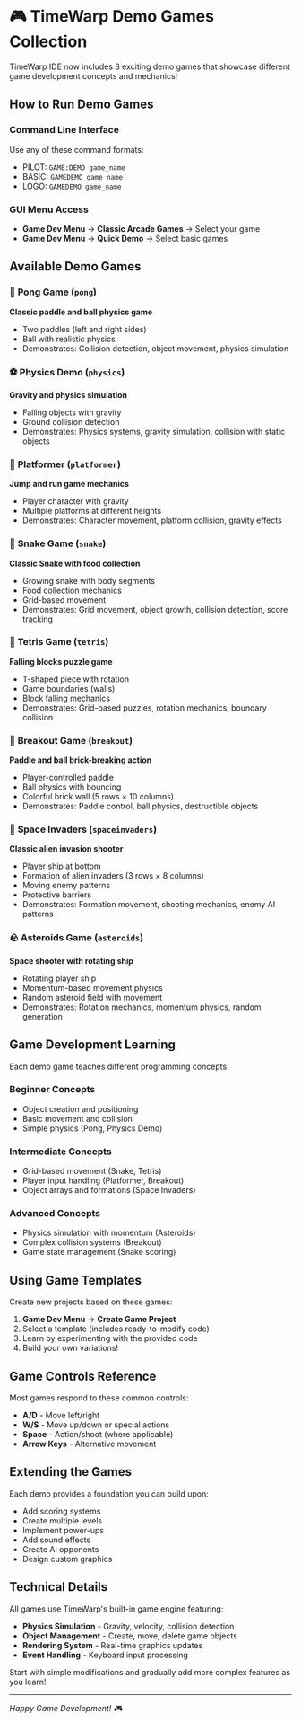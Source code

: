 # 🎮 TimeWarp Demo Games Collection

TimeWarp IDE now includes 8 exciting demo games that showcase different game development concepts and mechanics!

## How to Run Demo Games

### Command Line Interface
Use any of these command formats:
- PILOT: `GAME:DEMO game_name`
- BASIC: `GAMEDEMO game_name`
- LOGO: `GAMEDEMO game_name`

### GUI Menu Access
- **Game Dev Menu** → **Classic Arcade Games** → Select your game
- **Game Dev Menu** → **Quick Demo** → Select basic games

## Available Demo Games

### 🏓 **Pong Game** (`pong`)
**Classic paddle and ball physics game**
- Two paddles (left and right sides)
- Ball with realistic physics
- Demonstrates: Collision detection, object movement, physics simulation

### ⚽ **Physics Demo** (`physics`)
**Gravity and physics simulation**
- Falling objects with gravity
- Ground collision detection
- Demonstrates: Physics systems, gravity simulation, collision with static objects

### 🏃 **Platformer** (`platformer`)
**Jump and run game mechanics**
- Player character with gravity
- Multiple platforms at different heights
- Demonstrates: Character movement, platform collision, gravity effects

### 🐍 **Snake Game** (`snake`)
**Classic Snake with food collection**
- Growing snake with body segments
- Food collection mechanics
- Grid-based movement
- Demonstrates: Grid movement, object growth, collision detection, score tracking

### 🧩 **Tetris Game** (`tetris`)
**Falling blocks puzzle game**
- T-shaped piece with rotation
- Game boundaries (walls)
- Block falling mechanics
- Demonstrates: Grid-based puzzles, rotation mechanics, boundary collision

### 🧱 **Breakout Game** (`breakout`)
**Paddle and ball brick-breaking action**
- Player-controlled paddle
- Ball physics with bouncing
- Colorful brick wall (5 rows × 10 columns)
- Demonstrates: Paddle control, ball physics, destructible objects

### 👾 **Space Invaders** (`spaceinvaders`)
**Classic alien invasion shooter**
- Player ship at bottom
- Formation of alien invaders (3 rows × 8 columns)
- Moving enemy patterns
- Protective barriers
- Demonstrates: Formation movement, shooting mechanics, enemy AI patterns

### 🪨 **Asteroids Game** (`asteroids`)
**Space shooter with rotating ship**
- Rotating player ship
- Momentum-based movement physics
- Random asteroid field with movement
- Demonstrates: Rotation mechanics, momentum physics, random generation

## Game Development Learning

Each demo game teaches different programming concepts:

### **Beginner Concepts**
- Object creation and positioning
- Basic movement and collision
- Simple physics (Pong, Physics Demo)

### **Intermediate Concepts**
- Grid-based movement (Snake, Tetris)
- Player input handling (Platformer, Breakout)
- Object arrays and formations (Space Invaders)

### **Advanced Concepts**
- Physics simulation with momentum (Asteroids)
- Complex collision systems (Breakout)
- Game state management (Snake scoring)

## Using Game Templates

Create new projects based on these games:
1. **Game Dev Menu** → **Create Game Project**
2. Select a template (includes ready-to-modify code)
3. Learn by experimenting with the provided code
4. Build your own variations!

## Game Controls Reference

Most games respond to these common controls:
- **A/D** - Move left/right
- **W/S** - Move up/down or special actions
- **Space** - Action/shoot (where applicable)
- **Arrow Keys** - Alternative movement

## Extending the Games

Each demo provides a foundation you can build upon:
- Add scoring systems
- Create multiple levels
- Implement power-ups
- Add sound effects
- Create AI opponents
- Design custom graphics

## Technical Details

All games use TimeWarp's built-in game engine featuring:
- **Physics Simulation** - Gravity, velocity, collision detection
- **Object Management** - Create, move, delete game objects
- **Rendering System** - Real-time graphics updates
- **Event Handling** - Keyboard input processing

Start with simple modifications and gradually add more complex features as you learn!

---

*Happy Game Development! 🎮*
